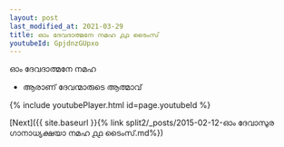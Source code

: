```yaml
---
layout: post
last_modified_at: 2021-03-29
title: ഓം ദേവദാത്മനേ നമഹ ൧൧ ടൈംസ്
youtubeId: GpjdnzGUpxo
---
```

 
 
 ഓം ദേവദാത്മനേ നമഹ 
 
 -  ആരാണ് ദേവന്മാരുടെ ആത്മാവ് 
 
  
 
  
 
 
 
 
 
 


{% include youtubePlayer.html id=page.youtubeId %}
 
[Next]({{ site.baseurl }}{% link  split2/_posts/2015-02-12-ഓം ദേവാസുര ഗാനാധ്യക്ഷയാ നമഹ ൧൧ ടൈംസ്.md%})
 
